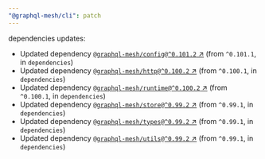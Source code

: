 ```yaml
---
"@graphql-mesh/cli": patch
---
```

dependencies updates:
  - Updated dependency [`@graphql-mesh/config@^0.101.2` ↗︎](https://www.npmjs.com/package/@graphql-mesh/config/v/0.101.2) (from `^0.101.1`, in `dependencies`)
  - Updated dependency [`@graphql-mesh/http@^0.100.2` ↗︎](https://www.npmjs.com/package/@graphql-mesh/http/v/0.100.2) (from `^0.100.1`, in `dependencies`)
  - Updated dependency [`@graphql-mesh/runtime@^0.100.2` ↗︎](https://www.npmjs.com/package/@graphql-mesh/runtime/v/0.100.2) (from `^0.100.1`, in `dependencies`)
  - Updated dependency [`@graphql-mesh/store@^0.99.2` ↗︎](https://www.npmjs.com/package/@graphql-mesh/store/v/0.99.2) (from `^0.99.1`, in `dependencies`)
  - Updated dependency [`@graphql-mesh/types@^0.99.2` ↗︎](https://www.npmjs.com/package/@graphql-mesh/types/v/0.99.2) (from `^0.99.1`, in `dependencies`)
  - Updated dependency [`@graphql-mesh/utils@^0.99.2` ↗︎](https://www.npmjs.com/package/@graphql-mesh/utils/v/0.99.2) (from `^0.99.1`, in `dependencies`)
